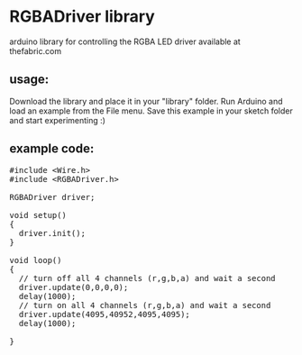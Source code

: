 RGBADriver library
==================

arduino library for controlling the RGBA LED driver available at thefabric.com

usage:
------

Download the library and place it in your "library" folder.
Run Arduino and load an example from the File menu.
Save this example in your sketch folder and start experimenting :)

example code:
-------------
<pre>
#include &lt;Wire.h&gt;
#include &lt;RGBADriver.h&gt;

RGBADriver driver;

void setup()
{
  driver.init();
}

void loop()
{
  // turn off all 4 channels (r,g,b,a) and wait a second
  driver.update(0,0,0,0);
  delay(1000);
  // turn on all 4 channels (r,g,b,a) and wait a second
  driver.update(4095,40952,4095,4095);
  delay(1000);
  
}
</pre>